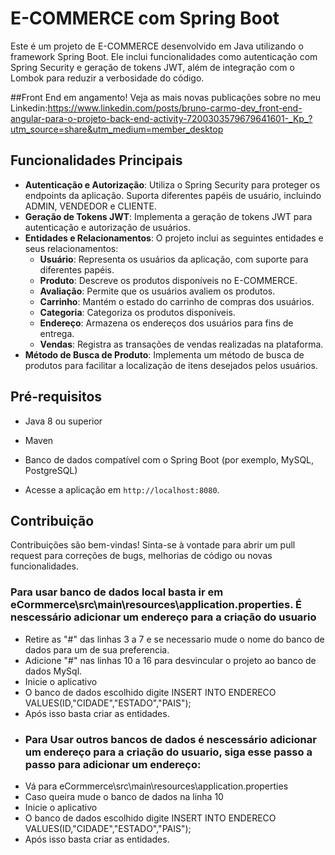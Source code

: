 # E-COMMERCE com Spring Boot

Este é um projeto de E-COMMERCE desenvolvido em Java utilizando o framework Spring Boot. Ele inclui funcionalidades como autenticação com Spring Security e geração de tokens JWT, além de integração com o Lombok para reduzir a verbosidade do código.

##Front End em angamento! Veja as mais novas publicações sobre no meu Linkedin:https://www.linkedin.com/posts/bruno-carmo-dev_front-end-angular-para-o-projeto-back-end-activity-7200303579679641601-_Kp_?utm_source=share&utm_medium=member_desktop
## Funcionalidades Principais

- **Autenticação e Autorização**: Utiliza o Spring Security para proteger os endpoints da aplicação. Suporta diferentes papéis de usuário, incluindo ADMIN, VENDEDOR e CLIENTE.
- **Geração de Tokens JWT**: Implementa a geração de tokens JWT para autenticação e autorização de usuários.
- **Entidades e Relacionamentos**: O projeto inclui as seguintes entidades e seus relacionamentos:
  - **Usuário**: Representa os usuários da aplicação, com suporte para diferentes papéis.
  - **Produto**: Descreve os produtos disponíveis no E-COMMERCE.
  - **Avaliação**: Permite que os usuários avaliem os produtos.
  - **Carrinho**: Mantém o estado do carrinho de compras dos usuários.
  - **Categoria**: Categoriza os produtos disponíveis.
  - **Endereço**: Armazena os endereços dos usuários para fins de entrega.
  - **Vendas**: Registra as transações de vendas realizadas na plataforma.
- **Método de Busca de Produto**: Implementa um método de busca de produtos para facilitar a localização de itens desejados pelos usuários.

## Pré-requisitos

- Java 8 ou superior
- Maven
- Banco de dados compatível com o Spring Boot (por exemplo, MySQL, PostgreSQL)

- Acesse a aplicação em `http://localhost:8080`.

## Contribuição

Contribuições são bem-vindas! Sinta-se à vontade para abrir um pull request para correções de bugs, melhorias de código ou novas funcionalidades.

### Para usar banco de dados local basta ir em eCormmerce\src\main\resources\application.properties. É nescessário adicionar um endereço para a criação do usuario
- Retire as "#" das linhas 3 a 7 e se necessario mude o nome do banco de dados para um de sua preferencia.
- Adicione "#" nas linhas 10 a 16 para desvincular o projeto ao banco de dados MySql.
- Inicie o aplicativo
- O banco de dados escolhido digite INSERT INTO ENDERECO VALUES(ID,"CIDADE","ESTADO","PAIS");
- Após isso basta criar as entidades.
- ### Para Usar outros bancos de dados é nescessário adicionar um endereço para a criação do usuario, siga esse passo a passo para adicionar um endereço:
- Vá para eCormmerce\src\main\resources\application.properties
- Caso queira mude o banco de dados na linha 10
- Inicie o aplicativo
- O banco de dados escolhido digite INSERT INTO ENDERECO VALUES(ID,"CIDADE","ESTADO","PAIS");
- Após isso basta criar as entidades.
